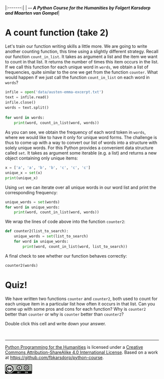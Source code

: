 
<BR>

|:-------:|
| <span style="font-size: 100%"><b>_-- A Python Course for the Humanities by Folgert Karsdorp and Maarten van Gompel_</b></span>|

# A count function (take 2)

Let's train our function writing skills a little more. We are going to write another counting function, this time using a slightly different strategy. Recall our function `count_in_list`. It takes as argument a list and the item we want to count in that list. It returns the number of times this item occurs in the list. If we call this function for each unique word in `words`, we obtain a list of frequencies, quite similar to the one we get from the function `counter`. What would happen if we just call the function `count_in_list` on each word in `words`?

```python runnable
infile = open('data/austen-emma-excerpt.txt')
text = infile.read()
infile.close()
words = text.split()

for word in words:
    print(word, count_in_list(word, words))
```

As you can see, we obtain the frequency of each word token in `words`, where we would like to have it only for unique word forms. The challenge is thus to come up with a way to convert our list of words into a structure with solely unique words. For this Python provides a convenient data structure called `set`. It takes as argument some iterable (e.g. a list) and returns a new object containing only unique items:

```python runnable
x = ['a', 'a', 'b', 'b', 'c', 'c', 'c']
unique_x = set(x)
print(unique_x)
```

Using `set` we can iterate over all unique words in our word list and print the corresponding frequency:

```python runnable
unique_words = set(words)
for word in unique_words:
    print(word, count_in_list(word, words))
```

We wrap the lines of code above into the function `counter2`:

```python runnable
def counter2(list_to_search):
    unique_words = set(list_to_search)
    for word in unique_words:
        print(word, count_in_list(word, list_to_search))
```

A final check to see whether our function behaves correctly:

```python runnable
counter2(words)
```

# Quiz!

We have written two functions `counter` and `counter2`, both used to count for each unique item in a particular list how often it occurs in that list. Can you come up with some pros and cons for each function? Why is `counter2` better than `counter` or why is `counter` better than `counter2`?

Double click this cell and write down your answer.



<BR>

----

[Python Programming for the Humanities](http://fbkarsdorp.github.io/python-course) is licensed under a [Creative Commons Attribution-ShareAlike 4.0 International License](https://creativecommons.org/licenses/by-sa/4.0/). Based on a work at https://github.com/fbkarsdorp/python-course.

![Creative Commons](CreativeCommons.png)
